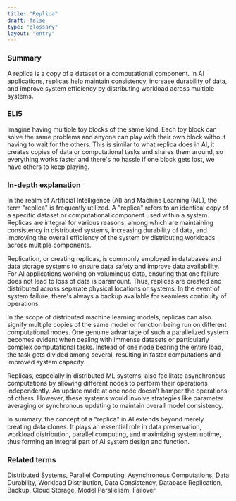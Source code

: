 ```yaml
---
title: "Replica"
draft: false
type: "glossary"
layout: "entry"
---
```


### Summary
A replica is a copy of a dataset or a computational component. In AI applications, replicas help maintain consistency, increase durability of data, and improve system efficiency by distributing workload across multiple systems.

### ELI5
Imagine having multiple toy blocks of the same kind. Each toy block can solve the same problems and anyone can play with their own block without having to wait for the others. This is similar to what replica does in AI, it creates copies of data or computational tasks and shares them around, so everything works faster and there's no hassle if one block gets lost, we have others to keep playing.

### In-depth explanation
In the realm of Artificial Intelligence (AI) and Machine Learning (ML), the term "replica" is frequently utilized. A "replica" refers to an identical copy of a specific dataset or computational component used within a system. Replicas are integral for various reasons, among which are maintaining consistency in distributed systems, increasing durability of data, and improving the overall efficiency of the system by distributing workloads across multiple components.

Replication, or creating replicas, is commonly employed in databases and data storage systems to ensure data safety and improve data availability. For AI applications working on voluminous data, ensuring that one failure does not lead to loss of data is paramount. Thus, replicas are created and distributed across separate physical locations or systems. In the event of system failure, there's always a backup available for seamless continuity of operations.

In the scope of distributed machine learning models, replicas can also signify multiple copies of the same model or function being run on different computational nodes. One genuine advantage of such a parallelized system becomes evident when dealing with immense datasets or particularly complex computational tasks. Instead of one node bearing the entire load, the task gets divided among several, resulting in faster computations and improved system capacity.

Replicas, especially in distributed ML systems, also facilitate asynchronous computations by allowing different nodes to perform their operations independently. An update made at one node doesn’t hamper the operations of others. However, these systems would involve strategies like parameter averaging or synchronous updating to maintain overall model consistency.

In summary, the concept of a "replica" in AI extends beyond merely creating data clones. It plays an essential role in data preservation, workload distribution, parallel computing, and maximizing system uptime, thus forming an integral part of AI system design and function.

### Related terms
Distributed Systems, Parallel Computing, Asynchronous Computations, Data Durability, Workload Distribution, Data Consistency, Database Replication, Backup, Cloud Storage, Model Parallelism, Failover
